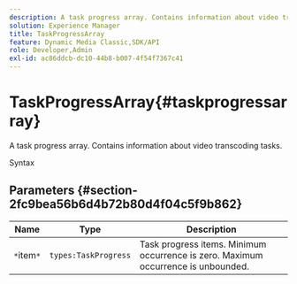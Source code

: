 ```yaml
---
description: A task progress array. Contains information about video transcoding tasks.
solution: Experience Manager
title: TaskProgressArray
feature: Dynamic Media Classic,SDK/API
role: Developer,Admin
exl-id: ac86ddcb-dc10-44b8-b007-4f54f7367c41
---
```

# TaskProgressArray{#taskprogressarray}

A task progress array. Contains information about video transcoding tasks.

 Syntax 

## Parameters {#section-2fc9bea56b6d4b72b80d4f04c5f9b862}

|  Name  | Type  | Description  |
|---|---|---|
|  `*`item`*`  | `types:TaskProgress`  | Task progress items. Minimum occurrence is zero. Maximum occurrence is unbounded.  |
